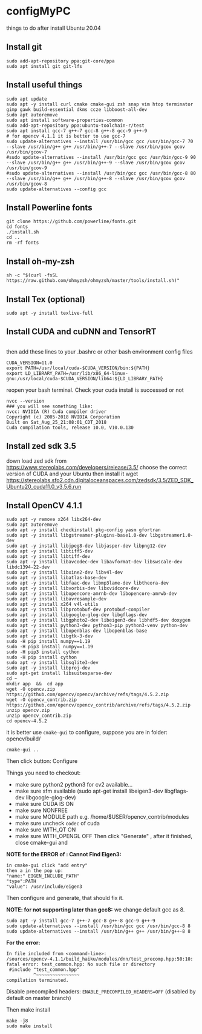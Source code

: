 # configMyPC

things to do after install Ubuntu 20.04

## Install git
```
sudo add-apt-repository ppa:git-core/ppa
sudo apt install git git-lfs
```

## Install useful things
```
sudo apt update
sudo apt -y install curl cmake cmake-gui zsh snap vim htop terminator gimp gawk build-essential dkms ccze libboost-all-dev
sudo apt autoremove
sudo apt install software-properties-common
sudo add-apt-repository ppa:ubuntu-toolchain-r/test
sudo apt install gcc-7 g++-7 gcc-8 g++-8 gcc-9 g++-9
# for opencv 4.1.1 it is better to use gcc-7
sudo update-alternatives --install /usr/bin/gcc gcc /usr/bin/gcc-7 70 --slave /usr/bin/g++ g++ /usr/bin/g++-7 --slave /usr/bin/gcov gcov /usr/bin/gcov-7
#sudo update-alternatives --install /usr/bin/gcc gcc /usr/bin/gcc-9 90 --slave /usr/bin/g++ g++ /usr/bin/g++-9 --slave /usr/bin/gcov gcov /usr/bin/gcov-9
#sudo update-alternatives --install /usr/bin/gcc gcc /usr/bin/gcc-8 80 --slave /usr/bin/g++ g++ /usr/bin/g++-8 --slave /usr/bin/gcov gcov /usr/bin/gcov-8
sudo update-alternatives --config gcc
```
## Install Powerline fonts

```
git clone https://github.com/powerline/fonts.git
cd fonts
./install.sh
cd ..
rm -rf fonts
```
## Install oh-my-zsh

```
sh -c "$(curl -fsSL https://raw.github.com/ohmyzsh/ohmyzsh/master/tools/install.sh)"
```


## Install Tex (optional)
```
sudo apt -y install texlive-full
```


## Install CUDA and  cuDNN and TensorRT


```

```
then add these lines to your .bashrc or  other  bash environment config files

```
CUDA_VERSION=11.0
export PATH=/usr/local/cuda-$CUDA_VERSION/bin:${PATH}
export LD_LIBRARY_PATH=/usr/lib/x86_64-linux-gnu:/usr/local/cuda-$CUDA_VERSION/lib64:${LD_LIBRARY_PATH}
```

reopen your bash terminal. Check your cuda install is successed or not 
```
nvcc --version
### you will see something like:
nvcc: NVIDIA (R) Cuda compiler driver
Copyright (c) 2005-2018 NVIDIA Corporation
Built on Sat_Aug_25_21:08:01_CDT_2018
Cuda compilation tools, release 10.0, V10.0.130
```

## Install zed sdk 3.5
down load zed sdk from https://www.stereolabs.com/developers/release/3.5/
choose the correct version of CUDA and your Ubuntu then
install it
wget https://stereolabs.sfo2.cdn.digitaloceanspaces.com/zedsdk/3.5/ZED_SDK_Ubuntu20_cuda11.0_v3.5.6.run

## Install OpenCV 4.1.1

```
sudo apt -y remove x264 libx264-dev
sudo apt autoremove
sudo apt -y install checkinstall pkg-config yasm gfortran
sudo apt -y install libgstreamer-plugins-base1.0-dev libgstreamer1.0-dev
sudo apt -y install libjpeg8-dev libjasper-dev libpng12-dev
sudo apt -y install libtiff5-dev
sudo apt -y install libtiff-dev
sudo apt -y install libavcodec-dev libavformat-dev libswscale-dev libdc1394-22-dev
sudo apt -y install libxine2-dev libv4l-dev
sudo apt -y install libatlas-base-dev
sudo apt -y install libfaac-dev libmp3lame-dev libtheora-dev
sudo apt -y install libvorbis-dev libxvidcore-dev
sudo apt -y install libopencore-amrnb-dev libopencore-amrwb-dev
sudo apt -y install libavresample-dev
sudo apt -y install x264 v4l-utils
sudo apt -y install libprotobuf-dev protobuf-compiler
sudo apt -y install libgoogle-glog-dev libgflags-dev
sudo apt -y install libgphoto2-dev libeigen3-dev libhdf5-dev doxygen
sudo apt -y install python3-dev python3-pip python3-venv python-dev 
sudo apt -y install libopenblas-dev libopenblas-base
sudo apt -y install libgtk-3-dev
sudo -H pip install numpy==1.19
sudo -H pip3 install numpy==1.19
sudo -H pip3 install cython
sudo -H pip install cython
sudo apt -y install libsqlite3-dev
sudo apt -y install libproj-dev
sudo apt-get install libsuitesparse-dev
cd ~
mkdir app  &&  cd app
wget -O opencv.zip https://github.com/opencv/opencv/archive/refs/tags/4.5.2.zip
wget -O opencv_contrib.zip https://github.com/opencv/opencv_contrib/archive/refs/tags/4.5.2.zip
unzip opencv.zip
unzip opencv_contrib.zip
cd opencv-4.5.2
```

it is better use `cmake-gui` to configure, suppose you are in folder:  opencv/build/

```
cmake-gui ..
```
Then click button: Configure 

Things you need to checkout:

- make sure python2 python3 for cv2  available...   
- make sure sfm available (sudo apt-get install libeigen3-dev libgflags-dev libgoogle-glog-dev)
- make sure CUDA IS ON
- make sure NONFREE 
- make sure MODULE path  e.g.   /home/$USER/opencv_contrib/modules
- make sure uncheck `codec` of cuda
- make sure WITH_QT  ON
- make sure WITH_OPENGL OFF
Then click "Generate" ,  after it finished, close cmake-gui and 

**NOTE for the ERROR of : Cannot Find Eigen3:**
```
in cmake-gui click "add entry"
then a in the pop up:
"name:" EIGEN_INCLUDE_PATH"
"type":PATH
"value": /usr/include/eigen3
```
Then configure and generate, that should fix it.

**NOTE: for not supporting later than gcc8:**
we change default gcc as 8.
```
sudo apt -y install gcc-7 g++-7 gcc-8 g++-8 gcc-9 g++-9
sudo update-alternatives --install /usr/bin/gcc gcc /usr/bin/gcc-8 8
sudo update-alternatives --install /usr/bin/g++ g++ /usr/bin/g++-8 8
```

**For the error:**
```
In file included from <command-line>:
/sources/opencv-4.1.1/build_haiku/modules/dnn/test_precomp.hpp:50:10: fatal error: test_common.hpp: No such file or directory
 #include "test_common.hpp"
          ^~~~~~~~~~~~~~~~~
compilation terminated.
```

Disable precompiled headers: `ENABLE_PRECOMPILED_HEADERS=OFF` (disabled by default on master branch)


Then make install
```
make -j8
sudo make install
```
